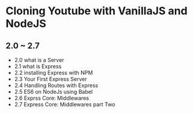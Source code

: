 # Cloning Youtube with VanillaJS and NodeJS

## 2.0 ~ 2.7

- 2.0 what is a Server
- 2.1 what is Express
- 2.2 installing Express with NPM
- 2.3 Your First Express Server
- 2.4 Handling Routes with Express
- 2.5 ES6 on NodeJs using Babel
- 2.6 Exprss Core: Middlewares
- 2.7 Express Core: Middlewares part Two
